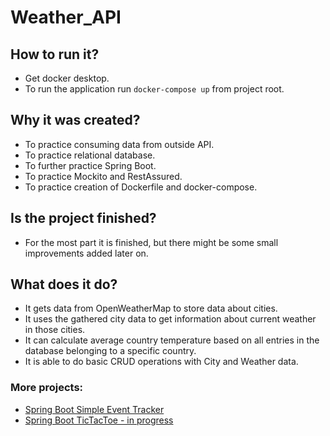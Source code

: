 # Weather_API

## How to run it?

* Get docker desktop.
* To run the application run `docker-compose up` from project root.

## Why it was created?

* To practice consuming data from outside API.
* To practice relational database.
* To further practice Spring Boot.
* To practice Mockito and RestAssured.
* To practice creation of Dockerfile and docker-compose.

## Is the project finished?

* For the most part it is finished, but there might be some small improvements added later on.

## What does it do?

* It gets data from OpenWeatherMap to store data about cities.
* It uses the gathered city data to get information about current weather in those cities.
* It can calculate average country temperature based on all entries in the database belonging to a specific country.
* It is able to do basic CRUD operations with City and Weather data.

### More projects:
* [Spring Boot Simple Event Tracker](https://github.com/DZajaczkowski/SimpleEventApp)
* [Spring Boot TicTacToe - in progress](https://github.com/DZajaczkowski/TicTacToeTwo)
